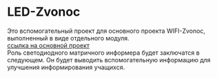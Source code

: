 # LED-Zvonoc
Это вспомогательный проект для основного проекта WIFI-Zvonoc, выполненный в виде отдельного модуля.  
[ссылка на основной проект](https://github.com/ddv11711/WIFI-Zvonoc)  
Роль светодиодного матричного информера будет заключатся в следующем. Он будет выводить вспомогательную информацию для улучшения информирования учащихся.
